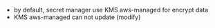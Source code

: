 - by default, secret manager use KMS aws-managed for encrypt data
- KMS aws-managed can not update (modify)
